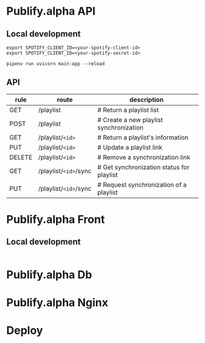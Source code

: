 # Publify.alpha API
## Local development
```
export SPOTIFY_CLIENT_ID=<your-spotify-client-id>
export SPOTIFY_CLIENT_ID=<your-spotify-secret-id>

pipenv run uvicorn main:app --reload
```

## API
| rule  |      route          |   description                           |
--------|---------------------|-----------------------------------------| 
|GET    | /playlist           | # Return a playlist list                |
|POST   | /playlist           | # Create a new playlist synchronization |
|GET    | /playlist/`<id>`      | # Return a playlist's information       |
|PUT    | /playlist/`<id>`      | # Update a playlist link                    |
|DELETE | /playlist/`<id>`      | # Remove a synchronization link         |
|GET    | /playlist/`<id>`/sync | # Get synchronization status for playlist|
|PUT    | /playlist/`<id>`/sync | # Request synchronization of a playlist |


# Publify.alpha Front
## Local development
``` npm run dev
```

# Publify.alpha Db

# Publify.alpha Nginx


# Deploy
```docker-compose up --buid -d
```